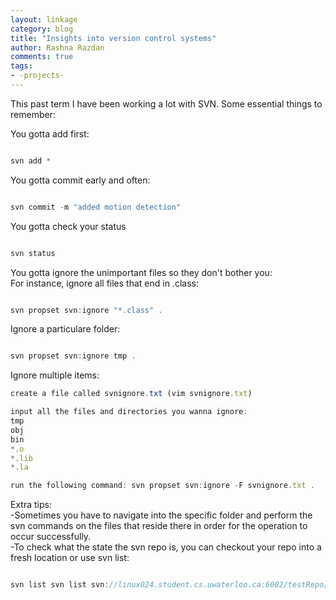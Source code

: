```yaml
---
layout: linkage
category: blog
title: "Insights into version control systems"
author: Rashna Razdan
comments: true
tags:
- -projects-
---
```


<p>This past term I have been working a lot with SVN. Some essential things to remember:</p>


You gotta add first:	

```javascript

svn add *

```


You gotta commit early and often:

```javascript

svn commit -m "added motion detection"

```

You gotta check your status

```javascript

svn status

```

You gotta ignore the unimportant files so they don't bother you:<br/>
For instance, ignore all files that end in .class:

```javascript

svn propset svn:ignore "*.class" .

```

Ignore a particulare folder:

```javascript

svn propset svn:ignore tmp .

```

Ignore  multiple items:

```javascript
create a file called svnignore.txt (vim svnignore.txt)

input all the files and directories you wanna ignore:  
tmp
obj
bin
*.o
*.lib
*.la

run the following command: svn propset svn:ignore -F svnignore.txt .
```

Extra tips:<br/>
-Sometimes you have to navigate into the specific folder and perform the svn commands on the files that reside there in order for the operation to occur successfully. <br/>
-To check what the state the svn repo is, you can checkout your repo into a fresh location or use svn list:

```javascript

svn list svn list svn://linux024.student.cs.uwaterloo.ca:6002/testRepo/studentId

```







